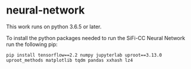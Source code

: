# neural-network

This work runs on python 3.6.5 or later.

To install the python packages needed to run the SiFi-CC Neural Network run the following pip:

`pip install tensorflow==2.2 numpy jupyterlab uproot==3.13.0 uproot_methods matplotlib tqdm pandas xxhash lz4`
